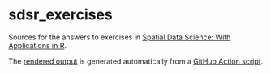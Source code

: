 # sdsr_exercises

Sources for the answers to exercises in [Spatial Data Science: With Applications in R](https://r-spatial.org/book/).

The [rendered output](https://edzer.github.io/sdsr_exercises/) is generated automatically from a [GitHub Action script](https://github.com/edzer/sdsr_exercises/blob/main/.github/workflows/publish.yml).
